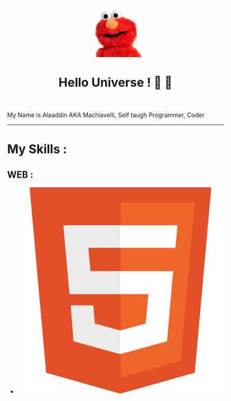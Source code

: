<p align="center"><img src="https://github.com/onlymachiavelli/onlymachiavelli/blob/main/elmo.png" height="120"/></p>
<h1 align="center">Hello Universe ! 👋 👋</h1>
<br/>

  My Name is Alaaddin AKA Machiavelli, Self taugh Programmer, Coder
  


<hr/>
<h1>My Skills : </h1>
<h2>WEB : </h2>
<ul>
  <li>
    <img src="https://github.com/onlymachiavelli/onlymachiavelli/blob/main/html.png" width=""20 />
  </li>
</ul>

<br/>
